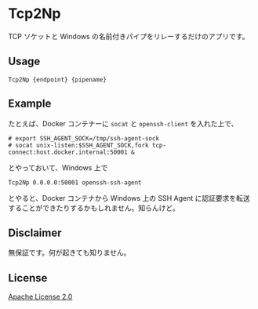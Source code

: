 # Tcp2Np
TCP ソケットと Windows の名前付きパイプをリレーするだけのアプリです。

## Usage
`Tcp2Np {endpoint} {pipename}`

## Example
たとえば、Docker コンテナーに `socat` と `openssh-client` を入れた上で、
```
# export SSH_AGENT_SOCK=/tmp/ssh-agent-sock
# socat unix-listen:$SSH_AGENT_SOCK,fork tcp-connect:host.docker.internal:50001 &
```

とやっておいて、Windows 上で

```
Tcp2Np 0.0.0.0:50001 openssh-ssh-agent
```

とやると、Docker コンテナから Windows 上の SSH Agent に認証要求を転送することができたりするかもしれません。知らんけど。

## Disclaimer
無保証です。何が起きても知りません。

## License
[Apache License 2.0](https://www.apache.org/licenses/LICENSE-2.0)
